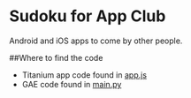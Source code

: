 Sudoku for App Club	
==========

Android and iOS apps to come by other people. 


##Where to find the code

* Titanium app code found in [app.js](https://github.com/OSU-App-Club/Sudoku/blob/master/app/Resources/app.js)
* GAE code found in [main.py](https://github.com/OSU-App-Club/Sudoku/blob/master/main.py)
